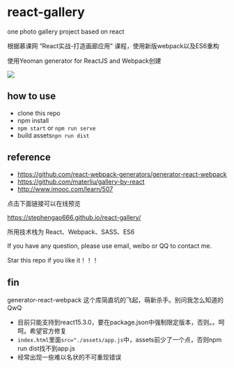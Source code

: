 # react-gallery
one photo gallery project based on react

根据慕课网 “React实战-打造画廊应用” 课程，使用新版webpack以及ES6重构

使用Yeoman generator for ReactJS and Webpack创建

![](http://www.renwentech.com/wp-content/uploads/2016/11/react-gallery.jpg)

## how to use
- clone this repo
- npm install 
- `npm start` or `npm run serve`
- build assets`npn run dist`

## reference
- https://github.com/react-webpack-generators/generator-react-webpack
- https://github.com/materliu/gallery-by-react
- http://www.imooc.com/learn/507


点击下面链接可以在线预览

https://stephengao666.github.io/react-gallery/

所用技术栈为 React、Webpack、SASS、ES6

If you have any question, please use email, weibo or QQ to contact me.

Star this repo if you like it！！！

## fin
generator-react-webpack 这个库简直坑的飞起，萌新杀手。别问我怎么知道的QwQ
- 目前只能支持到react15.3.0，要在package.json中强制限定版本，否则。。呵呵。希望官方修复
- `index.html`里面`src="./assets/app.js`中，assets前少了一个点，否则npm run dist找不到app.js
- 经常出现一些难以名状的不可重现错误


